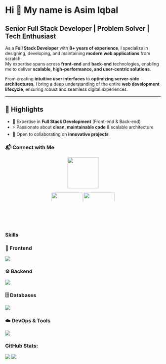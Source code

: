 Hi 👋 My name is Asim Iqbal
==============================

Senior Full Stack Developer | Problem Solver | Tech Enthusiast
--------------------
As a **Full Stack Developer** with **8+ years of experience**, I specialize in designing, developing, and maintaining **modern web applications** from scratch.  
My expertise spans across **front-end** and **back-end** technologies, enabling me to deliver **scalable, high-performance, and user-centric solutions**.  

From creating **intuitive user interfaces** to **optimizing server-side architectures**, I bring a deep understanding of the entire **web development lifecycle**, ensuring robust and seamless digital experiences.  

---

## 🌟 Highlights  
- 🧠 Expertise in **Full Stack Development** (Front-end & Back-end)  
- ⚡ Passionate about **clean, maintainable code** & scalable architecture  
- 🤝 Open to collaborating on **innovative projects**  



###  📬 Connect with Me<p>

</p>

<div id="user-content-contact-links" align="center" dir="auto">
  <a href="https://www.linkedin.com/in/asim-iqbal-213a0037b/" rel="nofollow"><img src="https://camo.githubusercontent.com/30447e58862248313a6bdb8992694d71b695199c4ba12f9b452c87cdcedeeeaf/68747470733a2f2f696d672e736869656c64732e696f2f62616467652f4c696e6b6564496e2d626c75653f6c6f676f3d6c696e6b6564696e266c6f676f436f6c6f723d7768697465267374796c653d666f722d7468652d6261646765" width="100" data-canonical-src="https://img.shields.io/badge/LinkedIn-blue?logo=linkedin&amp;logoColor=white&amp;style=for-the-badge" style="max-width: 100%;"></a>
 
<a href="https://www.upwork.com/freelancers/~01769bb7e2c1d47f3d" rel="nofollow"><img src="https://camo.githubusercontent.com/d3c15996eb6bc52181ff06620d844f93ecec0fe2a1e8a5e48f98539bdcbcc32f/68747470733a2f2f696d672e736869656c64732e696f2f62616467652f5570776f726b2d6461726b677265656e3f7374796c653d666f722d7468652d6261646765266c6f676f3d7570776f726b266c6f676f436f6c6f723d677265656e" height="28px" width="100" data-canonical-src="https://img.shields.io/badge/Upwork-darkgreen?style=for-the-badge&amp;logo=upwork&amp;logoColor=green" style="max-width: 100%; height: auto; max-height: 28px;"></a>
<a href="mailto:asimmiqbal04@gmail.com"><img src="https://camo.githubusercontent.com/8a23944a56f8b871680cf2274b78362b3af2aa8528183236079276b181b7f767/68747470733a2f2f696d672e736869656c64732e696f2f62616467652f476d61696c2d7265643f7374796c653d666f722d7468652d6261646765266c6f676f3d676d61696c266c6f676f436f6c6f723d7768697465" height="28px" width="100" data-canonical-src="https://img.shields.io/badge/Gmail-red?style=for-the-badge&amp;logo=gmail&amp;logoColor=white" style="max-width: 100%; height: auto; max-height: 28px;"></a>

</p>
</div>

### Skills

### 🌟 Frontend
<p> <img src="https://skillicons.dev/icons?i=html,css,js,ts,react,nextjs,redux,tailwind,bootstrap,sass" /> </p>

### ⚙️ Backend
<p> <img src="https://skillicons.dev/icons?i=nodejs,express,nestjs,php,laravel" /> </p>

### 🗄️ Databases
<p> <img src="https://skillicons.dev/icons?i=mysql,postgresql,mongodb,firebase,supabase" /> </p>

### ☁️ DevOps & Tools
<p> <img src="https://skillicons.dev/icons?i=docker,aws,vercel,netlify,heroku,git,github,gitlab,vscode,postman" /> </p>


### GitHub Stats:

![](https://github-readme-stats.vercel.app/api?username=asimmiqbal04&theme=dark&hide_border=false&include_all_commits=false&count_private=true)
![](https://github-readme-streak-stats.herokuapp.com/?user=asimmiqbal04&theme=dark&hide_border=false)

